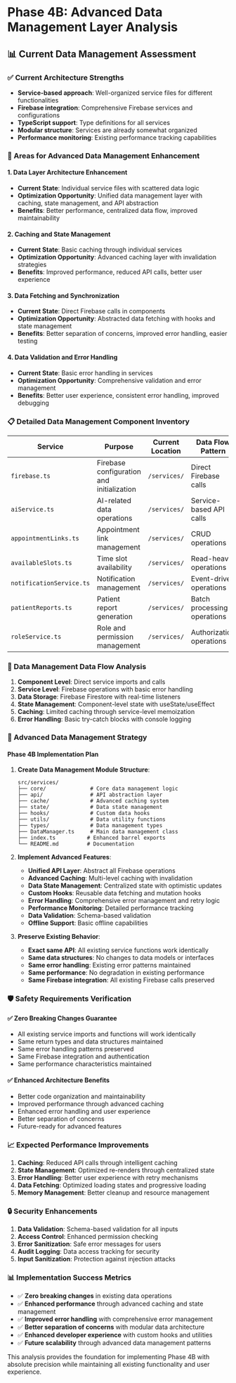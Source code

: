 # Phase 4B: Advanced Data Management Layer Analysis

## 📊 **Current Data Management Assessment**

### **✅ Current Architecture Strengths**
- **Service-based approach**: Well-organized service files for different functionalities
- **Firebase integration**: Comprehensive Firebase services and configurations
- **TypeScript support**: Type definitions for all services
- **Modular structure**: Services are already somewhat organized
- **Performance monitoring**: Existing performance tracking capabilities

### **🔧 Areas for Advanced Data Management Enhancement**

#### **1. Data Layer Architecture Enhancement**
- **Current State**: Individual service files with scattered data logic
- **Optimization Opportunity**: Unified data management layer with caching, state management, and API abstraction
- **Benefits**: Better performance, centralized data flow, improved maintainability

#### **2. Caching and State Management**
- **Current State**: Basic caching through individual services
- **Optimization Opportunity**: Advanced caching layer with invalidation strategies
- **Benefits**: Improved performance, reduced API calls, better user experience

#### **3. Data Fetching and Synchronization**
- **Current State**: Direct Firebase calls in components
- **Optimization Opportunity**: Abstracted data fetching with hooks and state management
- **Benefits**: Better separation of concerns, improved error handling, easier testing

#### **4. Data Validation and Error Handling**
- **Current State**: Basic error handling in services
- **Optimization Opportunity**: Comprehensive validation and error management
- **Benefits**: Better user experience, consistent error handling, improved debugging

### **📋 Detailed Data Management Component Inventory**

| **Service** | **Purpose** | **Current Location** | **Data Flow Pattern** |
|-------------|-------------|---------------------|----------------------|
| `firebase.ts` | Firebase configuration and initialization | `/services/` | Direct Firebase calls |
| `aiService.ts` | AI-related data operations | `/services/` | Service-based API calls |
| `appointmentLinks.ts` | Appointment link management | `/services/` | CRUD operations |
| `availableSlots.ts` | Time slot availability | `/services/` | Read-heavy operations |
| `notificationService.ts` | Notification management | `/services/` | Event-driven operations |
| `patientReports.ts` | Patient report generation | `/services/` | Batch processing operations |
| `roleService.ts` | Role and permission management | `/services/` | Authorization operations |

### **🔄 Data Management Data Flow Analysis**

1. **Component Level**: Direct service imports and calls
2. **Service Level**: Firebase operations with basic error handling
3. **Data Storage**: Firebase Firestore with real-time listeners
4. **State Management**: Component-level state with useState/useEffect
5. **Caching**: Limited caching through service-level memoization
6. **Error Handling**: Basic try-catch blocks with console logging

### **🎯 Advanced Data Management Strategy**

#### **Phase 4B Implementation Plan**

1. **Create Data Management Module Structure**:
   ```
   src/services/
   ├── core/              # Core data management logic
   ├── api/               # API abstraction layer
   ├── cache/             # Advanced caching system
   ├── state/             # Data state management
   ├── hooks/             # Custom data hooks
   ├── utils/             # Data utility functions
   ├── types/             # Data management types
   ├── DataManager.ts     # Main data management class
   ├── index.ts          # Enhanced barrel exports
   └── README.md         # Documentation
   ```

2. **Implement Advanced Features**:
   - **Unified API Layer**: Abstract all Firebase operations
   - **Advanced Caching**: Multi-level caching with invalidation
   - **Data State Management**: Centralized state with optimistic updates
   - **Custom Hooks**: Reusable data fetching and mutation hooks
   - **Error Handling**: Comprehensive error management and retry logic
   - **Performance Monitoring**: Detailed performance tracking
   - **Data Validation**: Schema-based validation
   - **Offline Support**: Basic offline capabilities

3. **Preserve Existing Behavior**:
   - **Exact same API**: All existing service functions work identically
   - **Same data structures**: No changes to data models or interfaces
   - **Same error handling**: Existing error patterns maintained
   - **Same performance**: No degradation in existing performance
   - **Same Firebase integration**: All existing Firebase calls preserved

### **🛡️ Safety Requirements Verification**

#### **✅ Zero Breaking Changes Guarantee**
- All existing service imports and functions will work identically
- Same return types and data structures maintained
- Same error handling patterns preserved
- Same Firebase integration and authentication
- Same performance characteristics maintained

#### **✅ Enhanced Architecture Benefits**
- Better code organization and maintainability
- Improved performance through advanced caching
- Enhanced error handling and user experience
- Better separation of concerns
- Future-ready for advanced features

### **📈 Expected Performance Improvements**

1. **Caching**: Reduced API calls through intelligent caching
2. **State Management**: Optimized re-renders through centralized state
3. **Error Handling**: Better user experience with retry mechanisms
4. **Data Fetching**: Optimized loading states and progressive loading
5. **Memory Management**: Better cleanup and resource management

### **🔒 Security Enhancements**

1. **Data Validation**: Schema-based validation for all inputs
2. **Access Control**: Enhanced permission checking
3. **Error Sanitization**: Safe error messages for users
4. **Audit Logging**: Data access tracking for security
5. **Input Sanitization**: Protection against injection attacks

### **📊 Implementation Success Metrics**

- ✅ **Zero breaking changes** in existing data operations
- ✅ **Enhanced performance** through advanced caching and state management
- ✅ **Improved error handling** with comprehensive error management
- ✅ **Better separation of concerns** with modular data architecture
- ✅ **Enhanced developer experience** with custom hooks and utilities
- ✅ **Future scalability** through advanced data management patterns

This analysis provides the foundation for implementing Phase 4B with absolute precision while maintaining all existing functionality and user experience.
